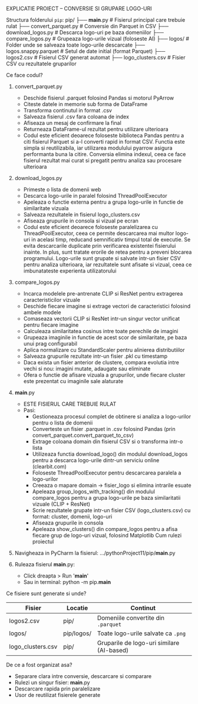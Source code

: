 
EXPLICATIE PROIECT – CONVERSIE SI GRUPARE LOGO-URI

Structura folderului `pip`:
pip/
├── __main__.py                # Fisierul principal care trebuie rulat
├── convert_parquet.py         # Conversie din Parquet in CSV
├── download_logos.py          # Descarca logo-uri pe baza domeniilor
├── compare_logos.py           # Grupeaza logo-urile vizual (foloseste AI)
├── logos/                     # Folder unde se salveaza toate logo-urile descarcate
├── logos.snappy.parquet       # Setul de date initial (format Parquet)
├── logos2.csv                 # Fisierul CSV generat automat
├── logo_clusters.csv          # Fisier CSV cu rezultatele gruparilor

Ce face codul?

1. convert_parquet.py
   - Deschide fisierul .parquet folosind Pandas si motorul PyArrow
   - Citeste datele in memorie sub forma de DataFrame
   - Transforma continutul in format .csv
   - Salveaza fisierul .csv fara coloana de index
   - Afiseaza un mesaj de confirmare la final
   - Returneaza DataFrame-ul rezultat pentru utilizare ulterioara 
   - Codul este eficient deoarece foloseste biblioteca Pandas pentru a citi fisierul Parquet si a-l converti rapid in format CSV. Functia este simpla si reutilizabila, iar utilizarea modulului pyarrow asigura performanta buna la citire. Conversia elimina indexul, ceea ce face fisierul rezultat mai curat si pregatit pentru analiza sau procesare ulterioara

2. download_logos.py
   - Primeste o lista de domenii web
   - Descarca logo-urile in paralel folosind ThreadPoolExecutor
   - Apeleaza o functie externa pentru a grupa logo-urile in functie de similaritate vizuala
   - Salveaza rezultatele in fisierul logo_clusters.csv
   - Afiseaza grupurile in consola si vizual pe ecran
   - Codul este eficient deoarece foloseste paralelizarea cu ThreadPoolExecutor, ceea ce permite descarcarea mai multor logo-uri in acelasi timp, reducand semnificativ timpul total de executie. Se evita descarcarile duplicate prin verificarea existentei fisierului inainte. In plus, sunt tratate erorile de retea pentru a preveni blocarea programului. Logo-urile sunt grupate si salvate intr-un fisier CSV pentru analiza ulterioara, iar rezultatele sunt afisate si vizual, ceea ce imbunatateste experienta utilizatorului
  
3. compare_logos.py
   - Incarca modelele pre-antrenate CLIP si ResNet pentru extragerea caracteristicilor vizuale
   - Deschide fiecare imagine si extrage vectori de caracteristici folosind ambele modele
   - Comaseaza vectorii CLIP si ResNet intr-un singur vector unificat pentru fiecare imagine
   - Calculeaza similaritatea cosinus intre toate perechile de imagini
   - Grupeaza imaginile in functie de acest scor de similaritate, pe baza unui prag configurabil
   - Aplica normalizare cu StandardScaler pentru alinierea distributiilor
   - Salveaza grupurile rezultate intr-un fisier .pkl cu timestamp
   - Daca exista un fisier anterior de clustere, compara evolutia intre vechi si nou: imagini mutate, adaugate sau eliminate
   - Ofera o functie de afisare vizuala a grupurilor, unde fiecare cluster este prezentat cu imaginile sale alaturate

4. __main__.py
   - ESTE FISIERUL CARE TREBUIE RULAT
   - Pasi:
     - Gestioneaza procesul complet de obtinere si analiza a logo-urilor pentru o lista de domenii
     - Converteste un fisier .parquet in .csv folosind Pandas (prin convert_parquet.convert_parquet_to_csv)
     - Extrage coloana domain din fisierul CSV si o transforma intr-o lista
     - Utilizeaza functia download_logo() din modulul download_logos pentru a descarca logo-urile dintr-un serviciu online (clearbit.com)
     - Foloseste ThreadPoolExecutor pentru descarcarea paralela a logo-urilor
     - Creeaza o mapare domain -> fisier_logo si elimina intrarile esuate
     - Apeleaza group_logos_with_tracking() din modulul compare_logos pentru a grupa logo-urile pe baza similaritatii vizuale (CLIP + ResNet)
     - Scrie rezultatele grupate intr-un fisier CSV (logo_clusters.csv) cu format: cluster, domenii, logo-uri
     - Afiseaza grupurile in consola
     - Apeleaza show_clusters() din compare_logos pentru a afisa fiecare grup de logo-uri vizual, folosind Matplotlib
Cum rulezi proiectul

1. Navigheaza in PyCharm la fisierul:
   .../pythonProject11/pip/__main__.py

2. Ruleaza fisierul __main__.py:
   - Click dreapta > Run '__main__'
   - Sau in terminal:
     python -m pip.__main__

Ce fisiere sunt generate si unde?

| Fisier               | Locatie       | Continut                                         |
|----------------------|----------------|--------------------------------------------------|
| logos2.csv           | pip/           | Domeniile convertite din `.parquet`             |
| logos/               | pip/logos/     | Toate logo-urile salvate ca `.png`              |
| logo_clusters.csv    | pip/           | Gruparile de logo-uri similare (AI-based)       |

De ce a fost organizat asa?

- Separare clara intre conversie, descarcare si comparare
- Rulezi un singur fisier: __main__.py
- Descarcare rapida prin paralelizare
- Usor de reutilizat fisierele generate
